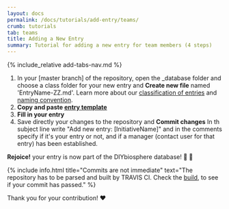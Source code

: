 ```yaml
---
layout: docs
permalink: /docs/tutorials/add-entry/teams/
crumb: tutorials
tab: teams
title: Adding a New Entry
summary: Tutorial for adding a new entry for team members (4 steps)
---
```


{% include_relative add-tabs-nav.md %}


1. In your [master branch] of the repository, open the _database folder and choose a class folder for your new entry and **Create new file** named 'EntryName-ZZ.md'. Learn more about our [classification of entries] and [naming convention].
2. **Copy and paste [entry template]**
3. **Fill in your entry**
4. Save directly your changes to the repository and  **Commit changes** In th subject line write "Add new entry: [InitiativeName]" and in the comments specify if it's your entry or not, and if a manager (contact user for that entry) has been established.

**Rejoice!** your entry is now part of the DIYbiosphere database! :clap: :clap:

{% include info.html title="Commits are not immediate" text="The repository has to be parsed and built by TRAVIS CI. Check the [build](https://travis-ci.org/DIYbiosphere/sphere), to see if your commit has passed." %}

Thank you for your contribution! :heart:

[editing tutorial]: /docs/help/tutorials/edit-entry-teams
[helpful hints]: /docs/help/hints/
[sphere]: https://github.com/DIYbiosphere/sphere
[6 steps]: #
[4 steps]: #
[development community]: #
[entry template]: https://gist.githubusercontent.com/ahuacatl/954444c7f15a27190b0fd52e0021a58c/raw/91412b5ba78fb082b349776cf0a75d3c82f35da0/front-matter-template.md
[classification of entries]: #
[naming convention]: #
[installation]: /docs/help/install/
